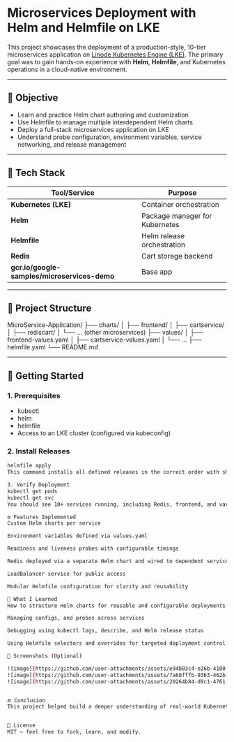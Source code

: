 # Microservices Deployment with Helm and Helmfile on LKE

This project showcases the deployment of a production-style, 10-tier microservices application on [Linode Kubernetes Engine (LKE)](https://www.linode.com/products/kubernetes/). The primary goal was to gain hands-on experience with **Helm**, **Helmfile**, and Kubernetes operations in a cloud-native environment.

---

## 📌 Objective

- Learn and practice Helm chart authoring and customization
- Use Helmfile to manage multiple interdependent Helm charts
- Deploy a full-stack microservices application on LKE
- Understand probe configuration, environment variables, service networking, and release management

---

## 🧱 Tech Stack

| Tool/Service   | Purpose                                 |
|----------------|-----------------------------------------|
| **Kubernetes (LKE)** | Container orchestration |
| **Helm**       | Package manager for Kubernetes |
| **Helmfile**   | Helm release orchestration |
| **Redis**      | Cart storage backend |
| **gcr.io/google-samples/microservices-demo** | Base app |

---

## 📂 Project Structure

MicroService-Application/
├── charts/
│ ├── frontend/
│ ├── cartservice/
│ ├── rediscart/
│ └── ... (other microservices)
├── values/
│ ├── frontend-values.yaml
│ ├── cartservice-values.yaml
│ └── ...
├── helmfile.yaml
└── README.md

---

## 🚀 Getting Started

### 1. Prerequisites

- kubectl
- helm
- helmfile
- Access to an LKE cluster (configured via kubeconfig)

### 2. Install Releases

```bash
helmfile apply
This command installs all defined releases in the correct order with shared values.

3. Verify Deployment
kubectl get pods
kubectl get svc
You should see 10+ services running, including Redis, frontend, and various backend microservices.

⚙️ Features Implemented
Custom Helm charts per service

Environment variables defined via values.yaml

Readiness and liveness probes with configurable timings

Redis deployed via a separate Helm chart and wired to dependent services

LoadBalancer service for public access

Modular Helmfile configuration for clarity and reusability

🧠 What I Learned
How to structure Helm charts for reusable and configurable deployments

Managing configs, and probes across services

Debugging using kubectl logs, describe, and Helm release status

Using Helmfile selectors and overrides for targeted deployment control

📸 Screenshots (Optional)

![image](https://github.com/user-attachments/assets/e94b03c4-e26b-4100-9c47-8673785a90c9)
![image](https://github.com/user-attachments/assets/7a68fffb-9363-462b-9c5a-be2d353e6a1a)
![image](https://github.com/user-attachments/assets/20264b84-d9c1-4761-a69d-702b8638e965)


🔚 Conclusion
This project helped build a deeper understanding of real-world Kubernetes workflows using Helm and Helmfile, and laid a foundation for deploying more complex infrastructure with confidence.


📄 License
MIT — feel free to fork, learn, and modify.
